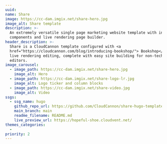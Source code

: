 ```yaml
---
uuid:
name: Share
image: https://cc-dam.imgix.net/share-hero.jpg
image_alt: Share template
description: >-
  An extremely versatile single page marketing website template with included
  components and live rendering page builder.
header_description: >-
  Share is a CloudCannon template configured with <a
  href="https://cloudcannon.com/blog/introducing-bookshop/"> Bookshop</a> for
  live rendering editing, complete with easy site building for non-technical
  editors.
image_carousel:
  - image_path: https://cc-dam.imgix.net/share-hero.jpg
    image_alt: Hero
  - image_path: https://cc-dam.imgix.net/share-logo-lr.jpg
    image_alt: Logo ticker and column blocks
  - image_path: https://cc-dam.imgix.net/share-video.jpg
    image_alt: Video
ssgs:
  - ssg_name: hugo
    github_repo_url: https://github.com/CloudCannon/share-hugo-template
    main_branch: main
    readme_filename: README.md
    live_preview_url: https://hopeful-shoe.cloudvent.net/
themes_categories:
  -
priority: 2
---
```

